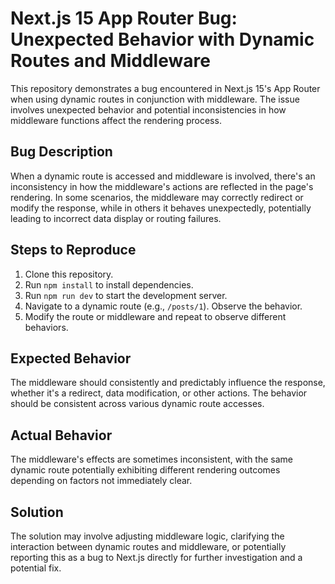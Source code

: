 # Next.js 15 App Router Bug: Unexpected Behavior with Dynamic Routes and Middleware

This repository demonstrates a bug encountered in Next.js 15's App Router when using dynamic routes in conjunction with middleware.  The issue involves unexpected behavior and potential inconsistencies in how middleware functions affect the rendering process.

## Bug Description

When a dynamic route is accessed and middleware is involved, there's an inconsistency in how the middleware's actions are reflected in the page's rendering. In some scenarios, the middleware may correctly redirect or modify the response, while in others it behaves unexpectedly, potentially leading to incorrect data display or routing failures.

## Steps to Reproduce

1. Clone this repository.
2. Run `npm install` to install dependencies.
3. Run `npm run dev` to start the development server.
4. Navigate to a dynamic route (e.g., `/posts/1`). Observe the behavior.
5. Modify the route or middleware and repeat to observe different behaviors. 

## Expected Behavior

The middleware should consistently and predictably influence the response, whether it's a redirect, data modification, or other actions.  The behavior should be consistent across various dynamic route accesses.

## Actual Behavior

The middleware's effects are sometimes inconsistent, with the same dynamic route potentially exhibiting different rendering outcomes depending on factors not immediately clear.

## Solution

The solution may involve adjusting middleware logic, clarifying the interaction between dynamic routes and middleware, or potentially reporting this as a bug to Next.js directly for further investigation and a potential fix.